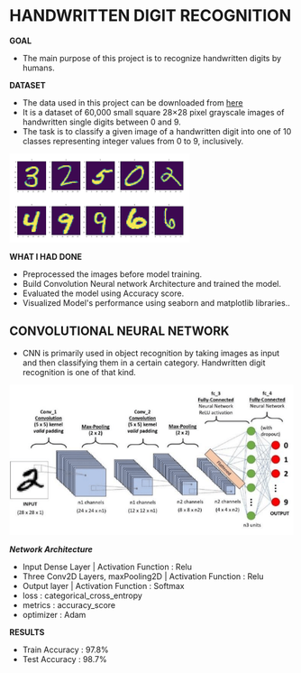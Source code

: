 #  HANDWRITTEN DIGIT RECOGNITION

**GOAL** 
- The main purpose of this project is to recognize handwritten digits by humans.

**DATASET**
- The data used in this project can be downloaded from [here](https://www.kaggle.com/c/mnist-handwritten-digit-recognition/data)
- It is a dataset of 60,000 small square 28×28 pixel grayscale images of handwritten single digits between 0 and 9.
- The task is to classify a given image of a handwritten digit into one of 10 classes representing integer values from 0 to 9, inclusively.

![data](imgs/img1.png)

**WHAT I HAD DONE**
- Preprocessed the images before model training.
- Build Convolution Neural network Architecture and trained the model.
- Evaluated the model using Accuracy score.
- Visualized Model's performance using seaborn and matplotlib libraries..


## CONVOLUTIONAL NEURAL NETWORK
- CNN is primarily used in object recognition by taking images as input and then classifying them in a certain category. Handwritten digit recognition is one of that kind.

![CNN](imgs/img2.png)
 
 ***Network Architecture***
 - Input Dense Layer | Activation Function : Relu
 - Three Conv2D Layers, maxPooling2D | Activation Function : Relu
 - Output layer | Activation Function : Softmax
 - loss : categorical_cross_entropy
 - metrics : accuracy_score
 - optimizer : Adam
 
 **RESULTS**
 - Train Accuracy : 97.8%
 - Test Accuracy : 98.7%
